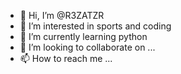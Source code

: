 - 👋 Hi, I’m @R3ZATZR
- 👀 I’m interested in sports and coding
- 🌱 I’m currently learning python
- 💞️ I’m looking to collaborate on ...
- 📫 How to reach me ...

<!---
R3ZATZR/R3ZATZR is a ✨ special ✨ repository because its `README.md` (this file) appears on your GitHub profile.
You can click the Preview link to take a look at your changes.
--->
